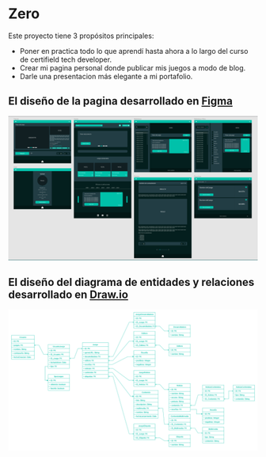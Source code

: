 # Zero
Este proyecto tiene 3 propósitos principales: 
* Poner en practica todo lo que aprendí hasta ahora a lo largo del curso de certifield tech developer.
* Crear mi pagina personal donde publicar mis juegos a modo de blog.
* Darle una presentacion más elegante a mi portafolio.

## El diseño de la pagina desarrollado en [Figma](https://www.figma.com/file/qyxWQrQQGzXVHYLOMDJwNP/Zero?node-id=0%3A1)
<img src="https://github.com/JulianPariss/Zero/blob/main/Figma.png">



## El diseño del diagrama de entidades y relaciones desarrollado en [Draw.io](https://app.diagrams.net/?tags=%7B%7D&title=MyOwnGamePage.drawio#R7Z1bd5u6Esc%2FjR%2FTZe7w2Nhpm33i7Dbp7ul56iJGscnGyMVyc%2Fn0RxjkC0gOcY0Gd01W1kqQAXP5SZr5a0bqWYPZ08csnE9HNCJJz%2BxHTz1r2DNN0%2Bn3%2BZ%2B85LkoCVy7KJhkcVQUGZuC2%2FiFlIXlcZNlHJHFzo6M0oTF893CMU1TMmY7ZWGW0cfd3e5psvut83BCagW34zCpl%2F43jti0KPVNb1P%2BicSTqfhmww2KT2ah2Lm8k8U0jOjjVpF10bMGGaWs%2BG%2F2NCBJ%2FvDEcymO%2B6D4dH1hGUlZkwM88vf95bVLvl1GLPk0ZL%2BScHxWnuVXmCzLG%2F5nsQyzmJbXzJ7Fg1g8xrMkTPnW%2BT1N2W35SZ9vj6dxEl2Fz3SZX8iCheN%2Fxdb5lGbxC98%2FTPhHBi%2FgH2esfM%2Bmm58tTpIBTWjGC1K6%2BoLNQbf5ycqvyciCH%2FZZ3LBRKRqFTzs7XoULJi6QJkk4X8R3q0vOD5yF2SROzyljdFbutGAZ%2FZeIK%2BmZVn%2F1U96vrLz%2BBsTjJBkjT1tF5Rv5SOiMsOyZ71J%2BerbGo6wfpltuP25oM5yybLpNmuOWlJeET9Yn30DA%2Fyk5kDNxcf0wHZ5Ht38NrgeU%2Ffzy9ezThzPPrUHRM%2FnN9i%2BHPes9%2F%2Fv5PzU6%2BO2y%2Fc%2Bw%2FpbDJJ6kfDMh9%2Fmx%2BUOLecV7XxYzOs%2FPOA%2FHcTq5Wu0ztDclN%2BWjyIsoP%2FY%2BWVWuaRxFJM0hoCxk4d0a0jmNU7Z6VM45%2F%2BVPdNB%2F5%2FQcfpUDvm1stvlvvnvG33nKbyiMV2%2BXcJweSY7UG3jYW%2Bdeh2TNRDMkzCMQIb1iWwHEw5JM6KKA4gNCoRUKxwSGwlRAkdLZXUYKKG5Zxt8KgqETDM8HBsNSgMFNNP58FqQ3sHrnRoiEQBFi9G1gRAIFIvdkPA0HGeFvhKYFIMOQEcRDKx5WQxO0NTyMet%2FyV25qoFOixSkxbXvHJ7H6ki7FkwFh2W0RgT5Ju42E2RiSPU6JlInW7E9HgcQknJF%2Fbq7QvgBjQ%2BabaGXD8BVsRGSRq4K85Y1oFqLnCoKHzEPRi4fK%2FiRRzJALKC6kfonePqWvAINbb8JvRb0LiA6ZW6KXDpWykVL%2B0mIkA4oMB9wWVSnkueZF0jiiiAYMGj60Kbp2v2u2Bot%2FLgnDVgPKgW2sarQmlNdbjZuNnVHDAcWuNsQux98dgLdkA%2FC2bAC%2B35bYZamUDRS7jtJWrOvdb4ldMibaaypU%2BuecLmIW%2FxK9yCU3NyYkQzy04iHTu%2FTi4ak8EzIJEQ9gPGR6l1Y8bLOGRxnmh8Nq%2BiyNSqSfZTY1NI4R6SfnQiVooKFxlKZiXe86aWjIgz9VCujl8IcIDUY0INAANzJslcjF0Sj6ERQyIMDQaV5I2wyhscnDud5HMUZzAeIhHVVri48PxqfHy5fRt3T08vXLU2wFD9dUkmRS4MHiObYZQFDIBtP09iYyRaPCAIkmRDgf%2FAnE7PmGJNyfpenF5pPCRSmcDMPMPQo2Ew4ISaP3eRIY37y4mYXps3BKaqUZXaYRicpXS55i9n3r%2F%2F%2Fl%2F%2FN3WWwNn7Y%2BGj6LjZQ%2Flu%2FrL%2BYbW0flm5vDVlviuCP6Igu6zMakgXXHH8GE7CWq2C9%2FAXtx2sanLxVJy8Js9eJ%2BkZ3rlUFVfsfnvHJtfKdg13eyvQqWxZ2XB23IrJ3nbA258MLEmcWZikdTO9OK8fWN%2Fwb2MqUGsT8a9nujR1%2FHvmvcG1bwLtj68bzdeuBbh9UDb%2F9pA3vnY19vFakH7w13w%2FZQr9KhV%2FnGblNpBFYzm8Hz1Zj%2Fns2gittDveo4dqTfmJGuDIw5Kr0K0xCB0QDXq8QFbKFxUcb3YgcCEVqxTg%2BCC61wcMSj1WZiXec62YNIfWJlMgDK2qBg6Ow%2FpGAokwE4GBeYKAKIBnhAhVNXca6LHAA0LUB8U8dzGpoWYrDq%2BEyocg7RtDhOM%2BE1hqQzzqnKtEDnFBgNcOfUVRkX%2FB4W6%2BFyZAOADXDrwlUNmOePKYxw5iQ4NrQGU8jhqKtamGrYCTTAQypclbiF2evwdMhylPXSUfdPMNtQt99q9K1dx9WzmjqurWniLo6qttpYuKc3qqrMAsB0ww7gAe68eioHBdMNO4AHuP%2FqKdXxgfBRFmhv6LE3zIq94fjg9oaHQnmrLYZ3ekK5pzJBNykiKHcBgAFuafgqQ7SidiEdAHSAGxp%2B3Q5FQ6MjwkYHDA1lXioaGkdpMfzmlHQm2E9JxA8RwIP6OAQZ8JaGOjL4xwCH1kDhgDc0MFlZf7Jyud%2BrSZtiRLwzSZtuJcc4ENtvzdJ0vMqJ%2BpUTtZyJ6Z9CsrJxCPb9TmC%2FtyN6lXvRKnaGe6%2BS7xMYlVM0zk7uV07kacpHlrZD9l7meT85pROahsk277uobva5onmvvmL2gTD2XNaJcMlopVb8oXS7TekWo9Kv0t0Y2t9yHOoGwCo3CKP%2BIRMKbTF5hxaNQT6jitJrQInhbb7C3mp3OgoDZhN2EQvwZEL1mCcKT5BggE%2BeKFnZEmcpgEwltAyvGRLHmOZGjgQaFa02EsbpWRXKBS0xkxAYDXDLQrL22MrQxDnTOuChGga4h6pcJxl7k6M0Geab1wMB701M2XAWOqngYMD3JWrL88cQl86GJwTcXTVl%2BlbXhgT%2FuJHw8qG%2FOmhiNB000TYUXokKdE37nbN7kqaDgrazeypHzM%2BlaRhQ3AmSr5F80Y69Tn7XBsOr5NvVieYP5b52ora5l8VMIvctt%2Fhenfu9kxR2hnvDcCu8OgeCH1R8acfWG%2FdhmQi%2B9vgQW2Lq7HVVOgR%2BZYFH26zw2hT8Wi6F7VTEobbJl8VCd438E46M2jdC%2FKql43TN0qmG%2Ffn%2BgQ2%2BW1nlJ7CMqrPQNvgyrfSUwdfZdJuS0L59ITKdAdiujAC7wYGrSzmVuFXX02yq1%2BW7TepKlWMcANIxAOTKVnl2ZTAfY2JiORU430KrKq51lPkWZEy0puJaqijFe8owox4ODNkAkFYwxFhCDYyILMZZPB%2Fj1MSQfMiGf%2FTyoUqgni0TFs9IhHGsQGhIZybWyoarCjTBGDVoNmRTE%2BtlQxVYsFoi%2FipMX8JZzG%2Bb4jLxUIzIJijW27fUVcfRpldB91WH%2B1qTnn1X0nToDWC06wGu6L8esa1Y17vTCWC0VaYGzhcICgZ4AKOtimzF%2BQLh6QAPXpSsLL%2FWx9HUAM6787yGvUqLlgauhNBuk9HplRCkl6xcXx6nhQOHA9zacPZMJzlCQRSWDnBrY72u8Z8STHIKUVSiSr4ahCJUhc5EoZiVWQONvrV31rNDg1IMQ0ytpSkqxcFoQv31wG5aD4SB05l6YFXyHQI3OEY1cI1qNai6EW1Xg7pmdcHin0vC0OOE8TiDpsn5rc304qgTsdHhPILVuK5zJ%2BRwqkZKcRQdGA14d7MuT61ma8BuBDTE1xfRlHDCpatWqbAfOUZjETSGpCv9iLtHm8I5XuDAAO9FxHIJMjDWPQmyAcEGuGTpolQDkDfXVKoRTXp3pJpKxvN6Mfs3a5QVk8rzKtfSsjbjykLMkPt2JUrREb0uUbod496rCEn%2BoXO7BF5V8%2FfNd%2F2tH1NvNfBr1J%2FUQiYkuVtVJGFi6G7I7YZAW01T%2BN%2FGKW9HwuetHUpTSImxXRlxcvrW%2Fla6MrOLW1o4GwqLKzgqk5IVgPMgz5ULg4u76lE8Kt28Y4BHaklW%2FkXB44i%2By7rWnY7goVzAk95tR2ndUZqQMEU6tNIBrnr4qiSS%2B%2FAXb8cZ0gFIh07d44Px6fHyZfQtHb18%2FfIUW8HDNT3b7%2B21vMSfMH9P0K%2BTPsymcobfVM44%2Bgp%2Fo4f0OrKDjwGZj9jd39%2BfbzxHXPap%2Bj6HvuHK0z%2FQ8%2BnX37l0x0IggnZ07DJKUOnoVPcvdYMDHR2%2BmVHKtnfPwvl0RCOS7%2FF%2F)

<img src="https://github.com/JulianPariss/Zero/blob/main/MyOwnGamePage.drawio(2).png">



